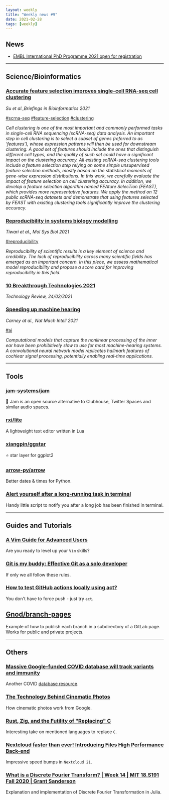 ```yaml
---
layout: weekly
title: "Weekly news #9"
date: 2021-02-28
tags: [weekly]
---
```


## <i class="fas fa-bullhorn"></i> News

* [EMBL International PhD Programme 2021 open for registration](https://www.embl.de/training/eipp/application/index.html)

---

## <i class="fas fa-dna"></i> Science/Bioinformatics

### [Accurate feature selection improves single-cell RNA-seq cell clustering](https://academic.oup.com/bib/advance-article-abstract/doi/10.1093/bib/bbab034/6145899?redirectedFrom=fulltext)

_Su et al.,Briefings in Bioinformatics 2021_

<a href="#" class="badge badge-primary">#scrna-seq</a>
<a href="#" class="badge badge-primary">#feature-selection</a>
<a href="#" class="badge badge-primary">#clustering</a>

_Cell clustering is one of the most important and commonly performed tasks in single-cell RNA sequencing (scRNA-seq) data analysis. An important step in cell clustering is to select a subset of genes (referred to as ‘features’), whose expression patterns will then be used for downstream clustering. A good set of features should include the ones that distinguish different cell types, and the quality of such set could have a significant impact on the clustering accuracy. All existing scRNA-seq clustering tools include a feature selection step relying on some simple unsupervised feature selection methods, mostly based on the statistical moments of gene-wise expression distributions. In this work, we carefully evaluate the impact of feature selection on cell clustering accuracy. In addition, we develop a feature selection algorithm named FEAture SelecTion (FEAST), which provides more representative features. We apply the method on 12 public scRNA-seq datasets and demonstrate that using features selected by FEAST with existing clustering tools significantly improve the clustering accuracy._

### [Reproducibility in systems biology modelling](https://www.embopress.org/doi/full/10.15252/msb.20209982)

_Tiwari et al., Mol Sys Biol 2021_

<a href="#" class="badge badge-primary">#reproducibility</a>

_Reproducibility of scientific results is a key element of science and credibility. The lack of reproducibility across many scientific fields has emerged as an important concern. In this piece, we assess mathematical model reproducibility and propose a score card for improving reproducibility in this field._

### [10 Breakthrough Technologies 2021](https://www.technologyreview.com/2021/02/24/1014369/10-breakthrough-technologies-2021/)

_Technology Review, 24/02/2021_

### [Speeding up machine hearing](https://www.nature.com/articles/s42256-021-00317-y)

_Carney at al., Nat Mach Intell 2021_

<a href="#" class="badge badge-primary">#ai</a>

_Computational models that capture the nonlinear processing of the inner ear have been prohibitively slow to use for most machine-hearing systems. A convolutional neural network model replicates hallmark features of cochlear signal processing, potentially enabling real-time applications._

---

## <i class="fas fa-toolbox"></i> Tools

### [jam-systems/jam](https://jam.systems/)

🍞 Jam is an open source alternative to Clubhouse, Twitter Spaces and similar audio spaces.

### [rxi/lite](https://github.com/rxi/lite)

A lightweight text editor written in Lua

### [xiangpin/ggstar](https://github.com/xiangpin/ggstar)

⭐ star layer for ggplot2

### [arrow-py/arrow](https://github.com/arrow-py/arrow)

Better dates & times for Python.

### [Alert yourself after a long-running task in terminal](https://gist.github.com/petethepig/2d29e8b7e2ebc808bfe760b632608966)

Handy little script to notify you after a long job has been finished in terminal.

---

## <i class="fas fa-graduation-cap"></i> Guides and Tutorials

### [A Vim Guide for Advanced Users](https://thevaluable.dev/vim-advanced/)

Are you ready to level up your `Vim` skills?

### [Git is my buddy: Effective Git as a solo developer](https://mikkel.ca/blog/git-is-my-buddy-effective-solo-developer/)

If only we all follow these rules.

### [How to test GitHub actions locally using act?](https://yonatankra.com/how-to-test-github-actions-locally-using-act/)

You don't have to force push - just try `act`.

## [Gnod/branch-pages](https://gitlab.com/Gnod/branch-pages)

Example of how to publish each branch in a subdirectory of a GitLab page. Works for public and private projects.

---

## <i class="fas fa-rss"></i> Others

### [Massive Google-funded COVID database will track variants and immunity](https://www.nature.com/articles/d41586-021-00490-5)

Another COVID [database resource](https://global.health/).

### [The Technology Behind Cinematic Photos](https://ai.googleblog.com/2021/02/the-technology-behind-cinematic-photos.html)

How cinematic photos work from Google.

### [Rust, Zig, and the Futility of "Replacing" C](https://gavinhoward.com/2021/02/rust-zig-and-the-futility-of-replacing-c/)

Interesting take on mentioned languages to replace `C`.

### [Nextcloud faster than ever! Introducing Files High Performance Back-end](https://nextcloud.com/blog/nextcloud-faster-than-ever-introducing-files-high-performance-back-end/)

Impressive speed bumps in `Nextcloud 21`.

### [What is a Discrete Fourier Transform? | Week 14 | MIT 18.S191 Fall 2020 | Grant Sanderson](https://www.youtube.com/watch?v=g8RkArhtCc4)

Explanation and implementation of Discrete Fourier Transformation in Julia.
